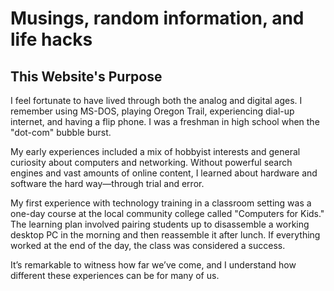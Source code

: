 # Musings, random information, and life hacks

## This Website's Purpose

I feel fortunate to have lived through both the analog and digital ages. I remember using MS-DOS, playing Oregon Trail, experiencing dial-up internet, and having a flip phone. I was a freshman in high school when the "dot-com" bubble burst.

My early experiences included a mix of hobbyist interests and general curiosity about computers and networking. Without powerful search engines and vast amounts of online content, I learned about hardware and software the hard way—through trial and error.

My first experience with technology training in a classroom setting was a one-day course at the local community college called "Computers for Kids." The learning plan involved pairing students up to disassemble a working desktop PC in the morning and then reassemble it after lunch. If everything worked at the end of the day, the class was considered a success.

It’s remarkable to witness how far we’ve come, and I understand how different these experiences can be for many of us.
